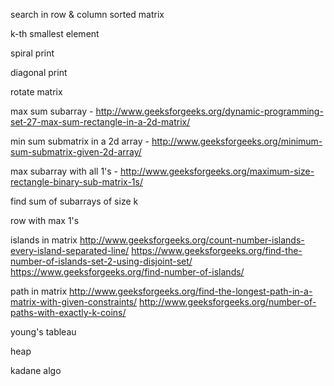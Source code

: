 
search in row & column sorted matrix 

k-th smallest element

spiral print

diagonal print

rotate matrix 

max sum subarray - http://www.geeksforgeeks.org/dynamic-programming-set-27-max-sum-rectangle-in-a-2d-matrix/

min sum submatrix in a 2d array - http://www.geeksforgeeks.org/minimum-sum-submatrix-given-2d-array/

max subarray with all 1's - http://www.geeksforgeeks.org/maximum-size-rectangle-binary-sub-matrix-1s/

find sum of subarrays of size k

row with max 1's

islands in matrix
http://www.geeksforgeeks.org/count-number-islands-every-island-separated-line/
https://www.geeksforgeeks.org/find-the-number-of-islands-set-2-using-disjoint-set/
https://www.geeksforgeeks.org/find-number-of-islands/

path in matrix
http://www.geeksforgeeks.org/find-the-longest-path-in-a-matrix-with-given-constraints/
http://www.geeksforgeeks.org/number-of-paths-with-exactly-k-coins/

young's tableau

heap

 kadane algo

